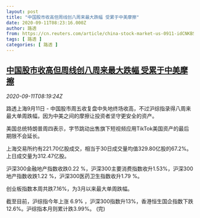 ```yaml
---
layout: post
title: "中国股市收高但周线创八周来最大跌幅 受累于中美摩擦"
date: 2020-09-11T08:23:16.000Z
author: 路透
from: https://cn.reuters.com/article/china-stock-market-us-0911-idCNKBS262117
tags: [ 路透 ]
categories: [ 路透 ]
---
```

<!--1599812596000-->
[中国股市收高但周线创八周来最大跌幅 受累于中美摩擦](https://cn.reuters.com/article/china-stock-market-us-0911-idCNKBS262117)
------

<div>
<div><i>2020-09-11T08:19:24Z</i></div><p>路透上海9月11日 - 中国股市周五收复盘中失地终场收高，不过沪综指录得八周来最大单周跌幅，因为中美之间的摩擦让投资者坚守更安全的资产。</p><p>美国总统特朗普周四表示，字节跳动出售旗下短视频应用TikTok美国资产的最后期限不会延长。</p><p>上海交易所约有221.70亿股成交，相当于30日成交量均值329.80亿股的67.2%。上日成交量为312.47亿股。</p><p>沪深300金融地产指数收跌0.22 %，沪深300主要消费指数收升1.53%，沪深300地产指数收跌1.22 %，沪深300医药卫生指数收升1.79 %。</p><p>创业板指数本周共跌7.16%，为3月以来最大单周跌幅。</p><p>截至目前，沪综指今年上涨 6.9% ，沪深300指数升13%，香港恒生国企指数下跌12.6%。沪综指本月则累计跌3.99%。 (完)</p>
</div>
